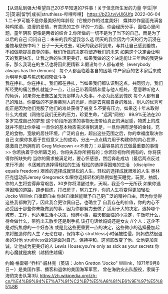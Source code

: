 
【从混乱到强大!希望自己20岁早知道的7件事！关于信念所生发的力量  学生|学习|英语|留学|成长|struthless-哔哩哔哩】 
https://b23.tv/vUl6Ufq  2022-06-04
1.二十岁可能不是你最美好的年龄段（它被炒作的过度美好）
  媒体炒作里面充满各种鸡尾酒，浪漫的爱情，有意思的工作
  坏的一方面，你会经历分手，面临心里问题，童年阴影
  更像是两者的结合
2.你所做的一切不是为了当下的自己，而是为了以后的自己
  问问自己：未来的我希望我怎么选  明天的我会因为今天的行为沉浸在羞愧与悲伤中吗？
  日子一天天过去，明天的我必将到来，与其让自己感到羞愧，不如做能提高自尊的事。我们所做的决定将塑造我们的未来
  如果这个决定会让明天的我更快乐，让我之后的生活更美好，如果我做的这个决定能让三年后的我更快乐，那么我现在的生活也将因此更精彩
3.假设每个人都有难处（everybody always has the demons）
  每个人都面临着各自的困境  中产家庭的艺术家后来成为明星也要与焦虑和抑郁做斗争  
  我在挣扎，你在挣扎，我们都在挣扎，当如果我们都认识到这点，共同努力，我们所经受的痛苦挣扎就能少一点，让自己带着同情和爱与他人相处，
    愿意聆听他人的倾诉，如果你无法像古圣先贤那样为人处事，不必为此感到愧疚
  每个人都有自己的难处，你要做的不是羡慕别人的光鲜，而是去克服自身的难处，别人的优秀可能正是因为他们克服了他们的难处获得了蜕变
5.不要有压力，如果这十年未取得什么大成就（网络给我们无形的压力，珍爱生命，"远离"网络）
  99.9%无法在20多岁完成自己的梦想
  这个阶段所追求的事物无法带给真正的满足感，物质上的成就并不能让你幸福
  一旦你的基本物质需求得到满足，一旦你拥有足够的金钱，充足的食物，宽敞的居住环境，广泛的自由，超出这些范围之后，你的幸福度取决你自己
  如果你执着于世俗意义上的成功，分出一点点精力用于构建你的内心世界，感激自己所拥有的
  Greg Mckeown <<不费力：以最容易的方式做最重要的事情>>
    你若执着于你所匮乏的，你将失去你所拥有的；你若珍视你所拥有的，你将获得你所缺失的
  当你的需求被满足时，要心怀感恩，然后奔赴成功（最后两点反过来行不通）
6.困难的选择得轻松的生活
 轻松的选择得困难的生活 （discipline equals freedom)
  艰难的选择成就轻松的人生，轻松的选择成就艰难的人生  奥林匹克运动员Jersey Gregoreck
  如果你选择轻松的路例如整天睡觉，玩耍，抽烟，你的人生将变得非常艰苦，30岁你将清醒过来，天啊，我至今一无所获
  如果你选择困难的道路，跑步锻炼，打扫房子，努力工作，你的人生将变得更加轻松
  Jocko Willink  自律即自由   你越自律越能赋予自己更广泛的精神自由，因为你觉得这些我都做到了，因此我会更钦佩自己，也确立了
    自我存在的价值，你的内心不必受困于那些你未能做到的事，因为你都努力去做了
  适用于大的决定，选择哪个城市，工作，也适用生活小决策，琐碎小事，每天都面临的小决定，午饭吃什么，待会做什么，带狗出去散步还是刷手机
    该打电话给妈妈还是女友  //个人：这企不是对抗焦虑的一个好办法
  或是比这些更重要一点的决定，这些微小的选择叠加起来将塑造你的人生
7.无论在哪，保持本心
 struthless小时侯被性侵，妈妈依然很温柔的对他
 struthless做的是面对自己，保持平和，这彻底改变了他，让他更加真诚，让他成为更美好的人
 Lewis House:you're only as sick as your secrets 你的心魔就是病根（越捂住越痛） 

约翰·格雷顿·“乔科”·威林克（英语：John Gretton "Jocko" Willink，1971年9月8日－）是美国作家、播客和退休的美国海军军官，
曾在海豹突击队服役，隶属于海豹突击队第3队
https://zh.wikipedia.org/zh-cn/%E4%B9%94%E7%A7%91%C2%B7%E5%A8%81%E6%9E%97%E5%85%8B